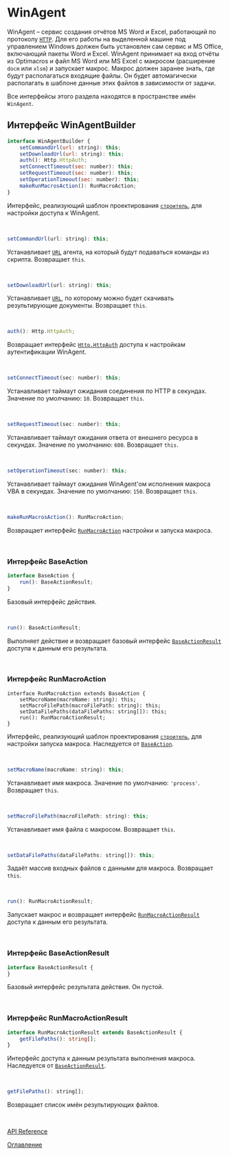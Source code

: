 # WinAgent

WinAgent – сервис создания отчётов MS Word и Excel, работающий по протоколу [`HTTP`](https://ru.wikipedia.org/wiki/HTTP). Для его работы на выделенной машине под управлением Windows должен быть установлен сам сервис и MS Office, включающий пакеты Word и Excel. WinAgent принимает на вход отчёты из Optimacros и файл MS Word или MS Excel с макросом (расширение `docm` или `xlsm`) и запускает макрос. Макрос должен заранее знать, где будут располагаться входящие файлы. Он будет автомагически располагать в шаблоне данные этих файлов в зависимости от задачи.

Все интерфейсы этого раздела находятся в пространстве имён `WinAgent`.

## Интерфейс WinAgentBuilder<a name="win-agent-builder"></a>
```js
interface WinAgentBuilder {
	setCommandUrl(url: string): this;
	setDownloadUrl(url: string): this;
	auth(): Http.HttpAuth;
	setConnectTimeout(sec: number): this;
	setRequestTimeout(sec: number): this;
	setOperationTimeout(sec: number): this;
	makeRunMacrosAction(): RunMacroAction;
}
```
Интерфейс, реализующий шаблон проектирования [`строитель`](https://ru.wikipedia.org/wiki/%D0%A1%D1%82%D1%80%D0%BE%D0%B8%D1%82%D0%B5%D0%BB%D1%8C_(%D1%88%D0%B0%D0%B1%D0%BB%D0%BE%D0%BD_%D0%BF%D1%80%D0%BE%D0%B5%D0%BA%D1%82%D0%B8%D1%80%D0%BE%D0%B2%D0%B0%D0%BD%D0%B8%D1%8F)), для настройки доступа к WinAgent.

&nbsp;

```js
setCommandUrl(url: string): this;
```
Устанавливает [`URL`](https://ru.wikipedia.org/wiki/URL) агента, на который будут подаваться команды из скрипта. Возвращает `this`.

&nbsp;

```js
setDownloadUrl(url: string): this;
```
Устанавливает [`URL`](https://ru.wikipedia.org/wiki/URL), по которому можно будет скачивать результирующие документы. Возвращает `this`.

&nbsp;

```js
auth(): Http.HttpAuth;
```
Возвращает интерфейс [`Http.HttpAuth`](./http.md#http-auth) доступа к настройкам аутентификации WinAgent.

&nbsp;

```js
setConnectTimeout(sec: number): this;
```
Устанавливает таймаут ожидания соединения по HTTP в секундах. Значение по умолчанию: `10`. Возвращает `this`.

&nbsp;

```js
setRequestTimeout(sec: number): this;
```
Устанавливает таймаут ожидания ответа от внешнего ресурса в секундах. Значение по умолчанию: `600`. Возвращает `this`.

&nbsp;

```js
setOperationTimeout(sec: number): this;
```
Устанавливает таймаут ожидания WinAgent'ом исполнения макроса VBA в секундах. Значение по умолчанию: `150`. Возвращает `this`.


&nbsp;

```js
makeRunMacrosAction(): RunMacroAction;
```
Возвращает интерфейс [`RunMacroAction`](#run-macro-action) настройки и запуска макроса.

&nbsp;

### Интерфейс BaseAction<a name="base-action"></a>
```ts
interface BaseAction {
	run(): BaseActionResult;
}
```
Базовый интерфейс действия.

&nbsp;

```js
run(): BaseActionResult;
```
Выполняет действие и возвращает базовый интерфейс [`BaseActionResult`](#base-action-result) доступа к данным его результата.

&nbsp;

### Интерфейс RunMacroAction<a name="run-macro-action"></a>
```еs
interface RunMacroAction extends BaseAction {
	setMacroName(macroName: string): this;
	setMacroFilePath(macroFilePath: string): this;
	setDataFilePaths(dataFilePaths: string[]): this;
	run(): RunMacroActionResult;
}
```
Интерфейс, реализующий шаблон проектирования [`строитель`](https://ru.wikipedia.org/wiki/%D0%A1%D1%82%D1%80%D0%BE%D0%B8%D1%82%D0%B5%D0%BB%D1%8C_(%D1%88%D0%B0%D0%B1%D0%BB%D0%BE%D0%BD_%D0%BF%D1%80%D0%BE%D0%B5%D0%BA%D1%82%D0%B8%D1%80%D0%BE%D0%B2%D0%B0%D0%BD%D0%B8%D1%8F)), для настройки запуска макроса. Наследуется от [`BaseAction`](#base-action).

&nbsp;

```js
setMacroName(macroName: string): this;
```
Устанавливает имя макроса. Значение по умолчанию: `'process'`. Возвращает `this`.

&nbsp;

```js
setMacroFilePath(macroFilePath: string): this;
```
Устанавливает имя файла с макросом. Возвращает `this`.

&nbsp;

```js
setDataFilePaths(dataFilePaths: string[]): this;
```
Задаёт массив входных файлов с данными для макроса. Возвращает `this`.

&nbsp;

```js
run(): RunMacroActionResult;
```
Запускает макрос и возвращает интерфейс [`RunMacroActionResult`](#run-macro-action-result) доступа к данным его результата.

&nbsp;

### Интерфейс BaseActionResult<a name="base-action-result"></a>
```ts
interface BaseActionResult {
}
```
Базовый интерфейс результата действия. Он пустой.

&nbsp;

### Интерфейс RunMacroActionResult<a name="run-macro-action-result"></a>
```ts
interface RunMacroActionResult extends BaseActionResult {
	getFilePaths(): string[];
}
```
Интерфейс доступа к данным результата выполнения макроса. Наследуется от [`BaseActionResult`](#base-action-result).

&nbsp;

```js
getFilePaths(): string[];
```
Возвращает список имён результирующих файлов.

&nbsp;

[API Reference](API.md)

[Оглавление](../README.md)